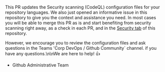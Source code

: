 This PR updates the Security scanning (CodeQL) configuration files for your repository languages. We also just opened an informative issue in this repository to give you the context and assistance you need. In most cases you will be able to merge this PR as is and start benefiting from security scanning right away, as a check in each PR, and in the [Security tab](https://github.com/{organization}/{repository}/security/code-scanning) of this repository. 

However, we encourage you to review the configuration files and ask questions in the Teams 'Corp DevOps / Github Community` channel. if you have any questions.\n\nWe are here to help! :thumbsup:

- Github Administrative Team
